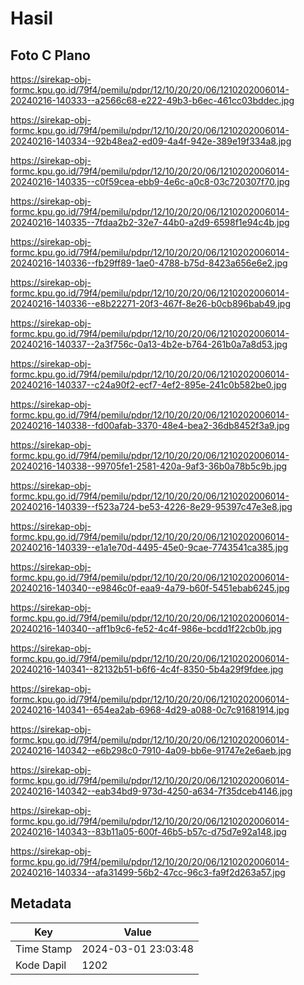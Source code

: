 # Hasil

## Foto C Plano

https://sirekap-obj-formc.kpu.go.id/79f4/pemilu/pdpr/12/10/20/20/06/1210202006014-20240216-140333--a2566c68-e222-49b3-b6ec-461cc03bddec.jpg

https://sirekap-obj-formc.kpu.go.id/79f4/pemilu/pdpr/12/10/20/20/06/1210202006014-20240216-140334--92b48ea2-ed09-4a4f-942e-389e19f334a8.jpg

https://sirekap-obj-formc.kpu.go.id/79f4/pemilu/pdpr/12/10/20/20/06/1210202006014-20240216-140335--c0f59cea-ebb9-4e6c-a0c8-03c720307f70.jpg

https://sirekap-obj-formc.kpu.go.id/79f4/pemilu/pdpr/12/10/20/20/06/1210202006014-20240216-140335--7fdaa2b2-32e7-44b0-a2d9-6598f1e94c4b.jpg

https://sirekap-obj-formc.kpu.go.id/79f4/pemilu/pdpr/12/10/20/20/06/1210202006014-20240216-140336--fb29ff89-1ae0-4788-b75d-8423a656e6e2.jpg

https://sirekap-obj-formc.kpu.go.id/79f4/pemilu/pdpr/12/10/20/20/06/1210202006014-20240216-140336--e8b22271-20f3-467f-8e26-b0cb896bab49.jpg

https://sirekap-obj-formc.kpu.go.id/79f4/pemilu/pdpr/12/10/20/20/06/1210202006014-20240216-140337--2a3f756c-0a13-4b2e-b764-261b0a7a8d53.jpg

https://sirekap-obj-formc.kpu.go.id/79f4/pemilu/pdpr/12/10/20/20/06/1210202006014-20240216-140337--c24a90f2-ecf7-4ef2-895e-241c0b582be0.jpg

https://sirekap-obj-formc.kpu.go.id/79f4/pemilu/pdpr/12/10/20/20/06/1210202006014-20240216-140338--fd00afab-3370-48e4-bea2-36db8452f3a9.jpg

https://sirekap-obj-formc.kpu.go.id/79f4/pemilu/pdpr/12/10/20/20/06/1210202006014-20240216-140338--99705fe1-2581-420a-9af3-36b0a78b5c9b.jpg

https://sirekap-obj-formc.kpu.go.id/79f4/pemilu/pdpr/12/10/20/20/06/1210202006014-20240216-140339--f523a724-be53-4226-8e29-95397c47e3e8.jpg

https://sirekap-obj-formc.kpu.go.id/79f4/pemilu/pdpr/12/10/20/20/06/1210202006014-20240216-140339--e1a1e70d-4495-45e0-9cae-7743541ca385.jpg

https://sirekap-obj-formc.kpu.go.id/79f4/pemilu/pdpr/12/10/20/20/06/1210202006014-20240216-140340--e9846c0f-eaa9-4a79-b60f-5451ebab6245.jpg

https://sirekap-obj-formc.kpu.go.id/79f4/pemilu/pdpr/12/10/20/20/06/1210202006014-20240216-140340--aff1b9c6-fe52-4c4f-986e-bcdd1f22cb0b.jpg

https://sirekap-obj-formc.kpu.go.id/79f4/pemilu/pdpr/12/10/20/20/06/1210202006014-20240216-140341--82132b51-b6f6-4c4f-8350-5b4a29f9fdee.jpg

https://sirekap-obj-formc.kpu.go.id/79f4/pemilu/pdpr/12/10/20/20/06/1210202006014-20240216-140341--654ea2ab-6968-4d29-a088-0c7c91681914.jpg

https://sirekap-obj-formc.kpu.go.id/79f4/pemilu/pdpr/12/10/20/20/06/1210202006014-20240216-140342--e6b298c0-7910-4a09-bb6e-91747e2e6aeb.jpg

https://sirekap-obj-formc.kpu.go.id/79f4/pemilu/pdpr/12/10/20/20/06/1210202006014-20240216-140342--eab34bd9-973d-4250-a634-7f35dceb4146.jpg

https://sirekap-obj-formc.kpu.go.id/79f4/pemilu/pdpr/12/10/20/20/06/1210202006014-20240216-140343--83b11a05-600f-46b5-b57c-d75d7e92a148.jpg

https://sirekap-obj-formc.kpu.go.id/79f4/pemilu/pdpr/12/10/20/20/06/1210202006014-20240216-140334--afa31499-56b2-47cc-96c3-fa9f2d263a57.jpg


## Metadata

| Key        | Value               |
| ---------- | ------------------- |
| Time Stamp | 2024-03-01 23:03:48 |
| Kode Dapil | 1202                |



